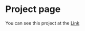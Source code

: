 # Project page

You can see this project at the [Link](https://karen-1992.github.io/feedback-form/)
